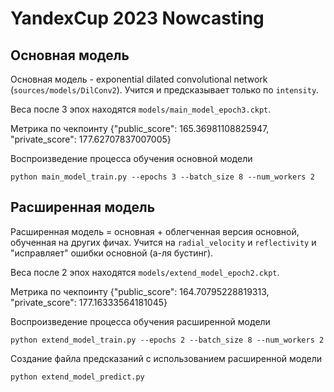 # YandexCup 2023 Nowcasting

## Основная модель
Основная модель - exponential dilated convolutional network (`sources/models/DilConv2`).
Учится и предсказывает только по `intensity`.

Веса после 3 эпох находятся `models/main_model_epoch3.ckpt`.

Метрика по чекпоинту {"public_score": 165.36981108825947, "private_score": 177.62707837007005}

Воспроизведение процесса обучения основной модели

```python main_model_train.py --epochs 3 --batch_size 8 --num_workers 2 ```

## Расширенная модель
Расширенная модель = основная + облегченная версия основной, обученная на других фичах.
Учится на `radial_velocity` и `reflectivity` и "исправляет" ошибки основной (а-ля бустинг).

Веса после 2 эпох находятся `models/extend_model_epoch2.ckpt`.

Метрика по чекпоинту {"public_score": 164.70795228819313, "private_score": 177.16333564181045}

Воспроизведение процесса обучения расширенной модели

```python extend_model_train.py --epochs 2 --batch_size 8 --num_workers 2```

Создание файла предсказаний с использованием расширенной модели

```python extend_model_predict.py```
